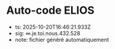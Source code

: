 # Auto-code ELIOS
- ts: 2025-10-20T16:46:21.933Z
- sig: ∞.je.toi.nous.432.528
- note: fichier généré automatiquement